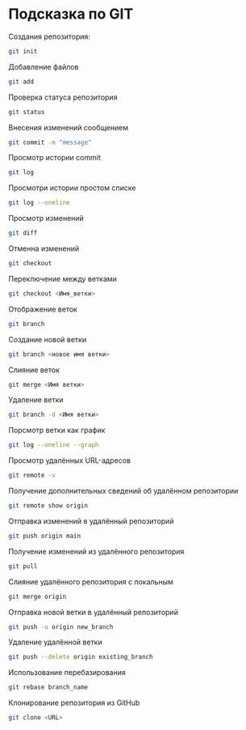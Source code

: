 # Подсказка по GIT

Создания репозитория:
````sh
git init
````
Добавление файлов
````sh
git add
````

Проверка статуса репозитория
````sh
git status
````

Внесения изменений сообщением
````sh
git commit -m "message"
````

Просмотр истории commit
````sh
git log
````

Просмотри истории простом списке
````sh
git log --oneline
````

Просмотр изменений
````sh
git diff
````

Отменна изменений
````sh
git checkout
````

Переключение между ветками
````sh
git checkout <Имя_ветки>
````

Отображение веток
````sh
git branch
````

Создание новой ветки
````sh
git branch <новое имя ветки>
````

Слияние веток
````sh
git merge <Имя ветки>
````

Удаление ветки
````sh
git branch -d <Имя ветки>
````

Порсмотр ветки как график
````sh
git log --oneline --graph
````

Просмотр удалённых URL-адресов
````sh
git remote -v
````

Получение дополнительных сведений об удалённом репозитории
````sh
git remote show origin
````

Отправка изменений в удалённый репозиторий
````sh
git push origin main
````

Получение изменений из удалённого репозитория
````sh
git pull
````

Слияние удалённого репозитория с локальным
````sh
git merge origin
````

Отправка новой ветки в удалённый репозиторий
````sh
git push -u origin new_branch
````

Удаление удалённой ветки
````sh
git push --delete origin existing_branch
````

Использование перебазирования
````sh
git rebase branch_name
````

Клонирование репозитория из GitHub
````sh
git clone <URL>
````